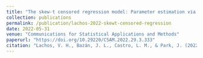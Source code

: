 ```yaml
---
title: "The skew-t censored regression model: Parameter estimation via an EM-type algorithm"
collection: publications
permalink: /publication/lachos-2022-skewt-censored-regression
date: 2022-05-31
venue: "Communications for Statistical Applications and Methods"
paperurl: "https://doi.org/10.29220/CSAM.2022.29.3.333"
citation: "Lachos, V. H., Bazán, J. L., Castro, L. M., & Park, J. (2022). The skew-t censored regression model: Parameter estimation via an EM-type algorithm. *Communications for Statistical Applications and Methods*, 29(3), 333-351."
---
```

